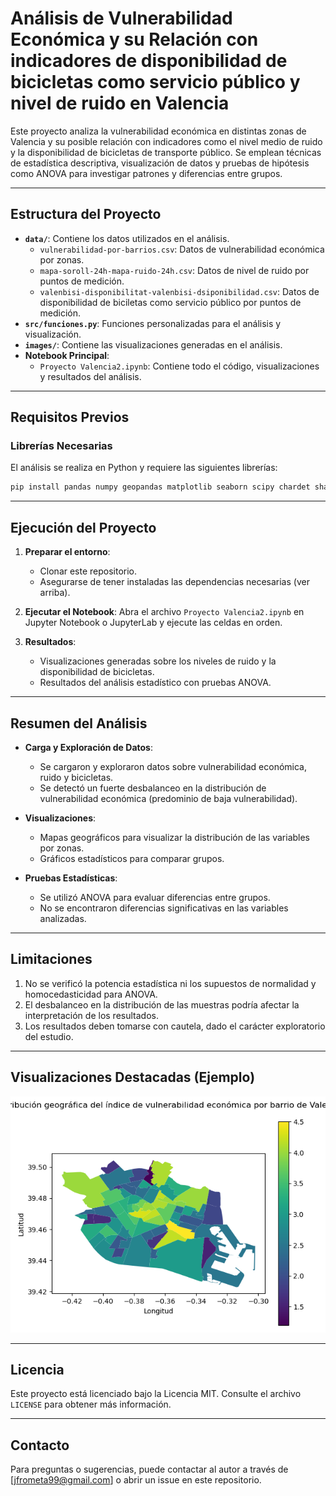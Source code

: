 # Análisis de Vulnerabilidad Económica y su Relación con indicadores de disponibilidad de bicicletas como servicio público y nivel de ruido en Valencia

Este proyecto analiza la vulnerabilidad económica en distintas zonas de Valencia y su posible relación con indicadores como el nivel medio de ruido y la disponibilidad de bicicletas de transporte público. Se emplean técnicas de estadística descriptiva, visualización de datos y pruebas de hipótesis como ANOVA para investigar patrones y diferencias entre grupos.

---

## Estructura del Proyecto

- **`data/`**: Contiene los datos utilizados en el análisis.
  - `vulnerabilidad-por-barrios.csv`: Datos de vulnerabilidad económica por zonas.
  - `mapa-soroll-24h-mapa-ruido-24h.csv`: Datos de nivel de ruido por puntos de medición.
  - `valenbisi-disponibilitat-valenbisi-dsiponibilidad.csv`: Datos de disponibilidad de biciletas como servicio público por puntos de medición.
- **`src/funciones.py`**: Funciones personalizadas para el análisis y visualización.
- **`images/`**: Contiene las visualizaciones generadas en el análisis.
- **Notebook Principal**: 
  - `Proyecto Valencia2.ipynb`: Contiene todo el código, visualizaciones y resultados del análisis.

---

## Requisitos Previos

### Librerías Necesarias
El análisis se realiza en Python y requiere las siguientes librerías:

```bash
pip install pandas numpy geopandas matplotlib seaborn scipy chardet shapely ast
```

---

## Ejecución del Proyecto

1. **Preparar el entorno**:
   - Clonar este repositorio.
   - Asegurarse de tener instaladas las dependencias necesarias (ver arriba).

2. **Ejecutar el Notebook**:
   Abra el archivo `Proyecto Valencia2.ipynb` en Jupyter Notebook o JupyterLab y ejecute las celdas en orden.

3. **Resultados**:
   - Visualizaciones generadas sobre los niveles de ruido y la disponibilidad de bicicletas.
   - Resultados del análisis estadístico con pruebas ANOVA.

---

## Resumen del Análisis

- **Carga y Exploración de Datos**:
  - Se cargaron y exploraron datos sobre vulnerabilidad económica, ruido y bicicletas.
  - Se detectó un fuerte desbalanceo en la distribución de vulnerabilidad económica (predominio de baja vulnerabilidad).

- **Visualizaciones**:
  - Mapas geográficos para visualizar la distribución de las variables por zonas.
  - Gráficos estadísticos para comparar grupos.

- **Pruebas Estadísticas**:
  - Se utilizó ANOVA para evaluar diferencias entre grupos.
  - No se encontraron diferencias significativas en las variables analizadas.

---

## Limitaciones

1. No se verificó la potencia estadística ni los supuestos de normalidad y homocedasticidad para ANOVA.
2. El desbalanceo en la distribución de las muestras podría afectar la interpretación de los resultados.
3. Los resultados deben tomarse con cautela, dado el carácter exploratorio del estudio.

---

## Visualizaciones Destacadas (Ejemplo)

![Ejemplo de visualización](images/Ind_vuln_econom_geolocal.png) 

---

## Licencia

Este proyecto está licenciado bajo la Licencia MIT. Consulte el archivo `LICENSE` para obtener más información.

---

## Contacto

Para preguntas o sugerencias, puede contactar al autor a través de [jfrometa99@gmail.com] o abrir un issue en este repositorio.



```python

```
